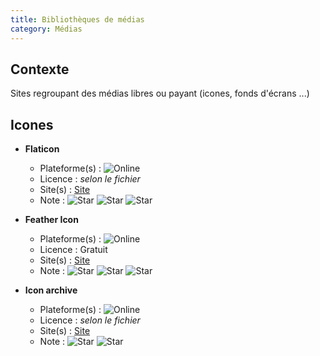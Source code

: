 ```yaml
---
title: Bibliothèques de médias
category: Médias
---	
```


## Contexte

Sites regroupant des médias libres ou payant (icones, fonds d'écrans ...)


## Icones

* **Flaticon**
	- Plateforme(s) : ![Online]({{site.url}}/images/online-16p.png "Online")
	- Licence : *selon le fichier*
	- Site(s) : [Site](https://www.flaticon.com/)
	- Note : ![Star]({{site.url}}/images/star.png "Star") ![Star]({{site.url}}/images/star.png "Star") ![Star]({{site.url}}/images/star.png "Star")

* **Feather Icon**
	- Plateforme(s) : ![Online]({{site.url}}/images/online-16p.png "Online")
	- Licence : Gratuit
	- Site(s) : [Site](https://feathericons.com/)
	- Note : ![Star]({{site.url}}/images/star.png "Star") ![Star]({{site.url}}/images/star.png "Star") ![Star]({{site.url}}/images/star.png "Star")

* **Icon archive**
	- Plateforme(s) : ![Online]({{site.url}}/images/online-16p.png "Online")
	- Licence : *selon le fichier*
	- Site(s) : [Site](https://iconarchive.com/)
	- Note : ![Star]({{site.url}}/images/star.png "Star") ![Star]({{site.url}}/images/star.png "Star")